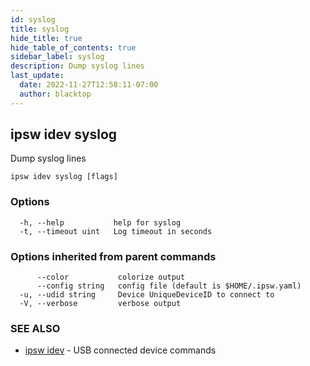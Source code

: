 ```yaml
---
id: syslog
title: syslog
hide_title: true
hide_table_of_contents: true
sidebar_label: syslog
description: Dump syslog lines
last_update:
  date: 2022-11-27T12:58:11-07:00
  author: blacktop
---
```

## ipsw idev syslog

Dump syslog lines

```
ipsw idev syslog [flags]
```

### Options

```
  -h, --help           help for syslog
  -t, --timeout uint   Log timeout in seconds
```

### Options inherited from parent commands

```
      --color           colorize output
      --config string   config file (default is $HOME/.ipsw.yaml)
  -u, --udid string     Device UniqueDeviceID to connect to
  -V, --verbose         verbose output
```

### SEE ALSO

* [ipsw idev](/docs/cli/ipsw/idev)	 - USB connected device commands

